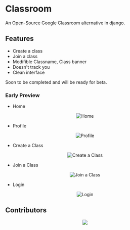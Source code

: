 # Classroom
An Open-Source Google Classroom alternative in django.

## Features
- Create a class
- Join a class
- Modifible Classname, Class banner
- Doesn't track you
- Clean interface

Soon to be completed and will be ready for beta.

### Early Preview

- Home 
<p align="center">
  <img src="https://i.imgur.com/0pXAU4k.png" title="Home"/>
</p>

- Profile 
<p align="center">
  <img src="https://i.imgur.com/OGRr6pr.png" title="Profile"/>
</p>

- Create a Class 
<p align="center">
  <img src="https://i.imgur.com/aCinQjH.png" title="Create a Class"/>
</p>

- Join a Class 
<p align="center">
  <img src="https://i.imgur.com/doBiQQX.png" title="Join a Class"/>
</p>

- Login 
<p align="center">
  <img src="https://i.imgur.com/uTmquey.png" title="Login"/>
</p>


## Contributors

<p align="center">
  <a href="https://github.com/parthpandyappp/Classroom/graphs/contributors"><img src="https://contributors-img.web.app/image?repo=parthpandyappp/Classroom" /></a>
</p>

